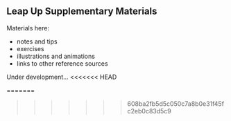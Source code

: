 ## Leap Up Supplementary Materials

Materials here:

* notes and tips
* exercises
* illustrations and animations
* links to other reference sources

Under development...
<<<<<<< HEAD

=======
>>>>>>> 608ba2fb5d5c050c7a8b0e31f45fc2eb0c83d5c9
